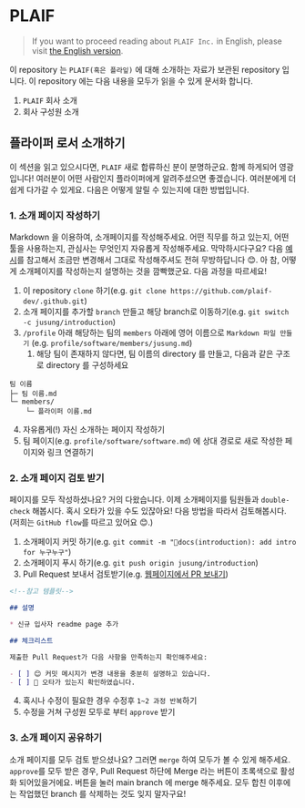 # PLAIF

> If you want to proceed reading about `PLAIF Inc.` in English, please visit [the English version](/readme/english.md).

이 repository 는 `PLAIF(혹은 플라잎)` 에 대해 소개하는 자료가 보관된 repository 입니다. 이 repository 에는 다음 내용을 모두가 읽을 수 있게 문서화 합니다.

 1. `PLAIF` 회사 소개
 2. 회사 구성원 소개

## 플라이퍼 로서 소개하기

이 섹션을 읽고 있으시다면, `PLAIF` 새로 합류하신 분이 분명하군요. 함께 하게되어 영광입니다! 여러분이 어떤 사람인지 플라이퍼에게 알려주셨으면 좋겠습니다. 여러분에게 더 쉽게 다가갈 수 있게요. 다음은 어떻게 알릴 수 있는지에 대한 방법입니다.

### 1. 소개 페이지 작성하기

Markdown 을 이용하여, 소개페이지를 작성해주세요. 어떤 직무를 하고 있는지, 어떤 툴을 사용하는지, 관심사는 무엇인지 자유롭게 작성해주세요. 막막하시다구요? 다음 [예시](/profile/software/members/jusung.md)를 참고해서 조금만 변경해서 그대로 작성해주셔도 전혀 무방하답니다 😊. 아 참, 어떻게 소개페이지를 작성하는지 설명하는 것을 깜빡했군요. 다음 과정을 따르세요!

1. 이 repository `clone` 하기(e.g. `git clone https://github.com/plaif-dev/.github.git`)
2. 소개 페이지를 추가할 `branch` 만들고 해당 branch로 이동하기(e.g. `git switch -c jusung/introduction`)
3. `/profile` 아래 해당하는 팀의 `members` 아래에 영어 이름으로 `Markdown 파일 만들기` (e.g. `profile/software/members/jusung.md`)
   1. 해당 팀이 존재하지 않다면, 팀 이름의 directory 를 만들고, 다음과 같은 구조로 directory 를 구성하세요

```plaintext
팀 이름
├─ 팀 이름.md
└─ members/
    └─ 플라이퍼 이름.md
```

4. 자유롭게(!) 자신 소개하는 페이지 작성하기
5. 팀 페이지(e.g. `profile/software/software.md`) 에 상대 경로로 새로 작성한 페이지와 링크 연결하기

### 2. 소개 페이지 검토 받기

페이지를 모두 작성하셨나요? 거의 다왔습니다. 이제 소개페이지를 팀원들과 `double-check` 해봅시다. 혹시 오타가 있을 수도 있잖아요! 다음 방법을 따라서 검토해봅시다.(저희는 `GitHub flow`를 따르고 있어요 😊.)

1. 소개페이지 커밋 하기(e.g. `git commit -m "📝docs(introduction): add intro for 누구누구"`)
2. 소개페이지 푸시 하기(e.g. `git push origin jusung/introduction`)
3. Pull Request 보내서 검토받기(e.g. [웹페이지에서 PR 보내기](https://github.com/PLAIF-dev/.github/compare))

```markdown
<!--참고 템플릿-->

## 설명

* 신규 입사자 readme page 추가

## 체크리스트

제출한 Pull Request가 다음 사항을 만족하는지 확인해주세요:

- [ ] 😊 커밋 메시지가 변경 내용을 충분히 설명하고 있습니다.
- [ ] 💯 오타가 있는지 확인하였습니다.

```

4. 혹시나 수정이 필요한 경우 수정후 `1~2 과정 반복`하기
5. 수정을 거쳐 구성원 모두로 부터 `approve` 받기

### 3. 소개 페이지 공유하기

소개 페이지를 모두 검토 받으셨나요? 그러면 `merge` 하여 모두가 볼 수 있게 해주세요. `approve`를 모두 받은 경우, Pull Request 하단에 Merge 라는 버튼이 초록색으로 활성화 되어있을거에요. 버튼을 눌러 main branch 에 merge 해주세요. 모두 합친 이후에는 작업했던 branch 를 삭제하는 것도 잊지 말자구요!
